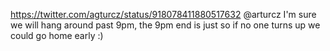 https://twitter.com/agturcz/status/918078411880517632 @arturcz I'm sure we will hang around past 9pm, the 9pm end is just so if no one turns up we could go home early :)